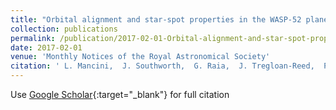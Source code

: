 ```yaml
---
title: "Orbital alignment and star-spot properties in the WASP-52 planetary system"
collection: publications
permalink: /publication/2017-02-01-Orbital-alignment-and-star-spot-properties-in-the-WASP-52-planetary-system
date: 2017-02-01
venue: 'Monthly Notices of the Royal Astronomical Society'
citation: ' L. Mancini,  J. Southworth,  G. Raia,  J. Tregloan-Reed,  P. Mollière,  V. Bozza,  M. Bretton,  I. Bruni,  S. Ciceri,  G. D&apos;Ago,  M. Dominik,  T. Hinse,  M. Hundertmark,  U. Jørgensen,  H. Korhonen,  M. Rabus,  S. Rahvar,  D. Starkey,  S. Calchi Novati,  R. Figuera Jaimes,  Th. Henning,  D. Juncher,  T. Haugbølle,  N. Kains,  A. Popovas,  R. Schmidt,  J. Skottfelt,  C. Snodgrass,  J. Surdej,  O. Wertz, &quot;Orbital alignment and star-spot properties in the WASP-52 planetary system.&quot; Monthly Notices of the Royal Astronomical Society, 2017.'
---
```

Use [Google Scholar](https://scholar.google.com/scholar?q=Orbital+alignment+and+star+spot+properties+in+the+WASP+52+planetary+system){:target="_blank"} for full citation